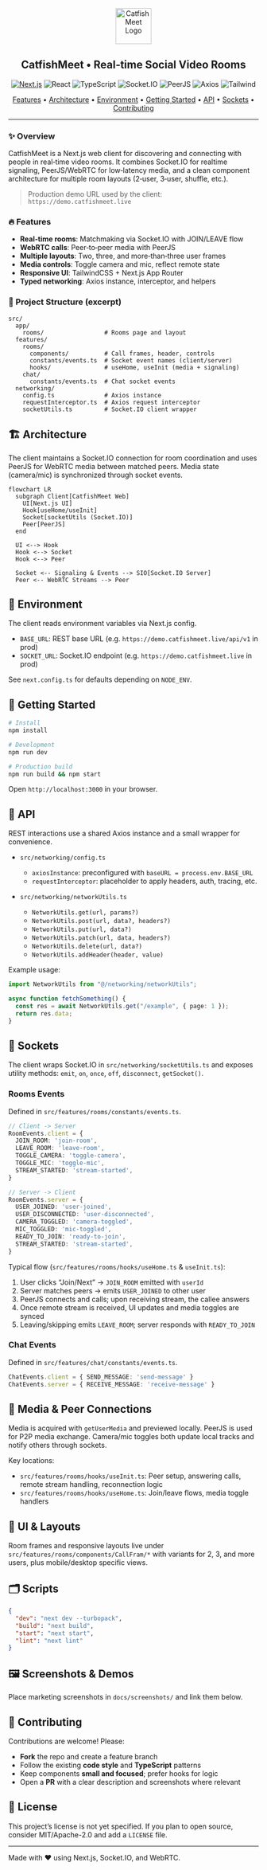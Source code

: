 <div align="center">

  <img src="public/icons/logo.svg" alt="CatfishMeet Logo" height="72" />

  <h2>CatfishMeet • Real‑time Social Video Rooms</h2>

  <!-- Badges -->
  <p>
    <a href="https://nextjs.org"><img alt="Next.js" src="https://img.shields.io/badge/Next.js-15-black?logo=nextdotjs" /></a>
    <img alt="React" src="https://img.shields.io/badge/React-19-149ECA?logo=react&logoColor=white" />
    <img alt="TypeScript" src="https://img.shields.io/badge/TypeScript-5-3178C6?logo=typescript&logoColor=white" />
    <img alt="Socket.IO" src="https://img.shields.io/badge/Socket.IO-4-010101?logo=socketdotio" />
    <img alt="PeerJS" src="https://img.shields.io/badge/WebRTC-PeerJS-2E7D32?logo=webrtc&logoColor=white" />
    <img alt="Axios" src="https://img.shields.io/badge/Axios-1-5A29E4?logo=axios&logoColor=white" />
    <img alt="Tailwind" src="https://img.shields.io/badge/TailwindCSS-4-38B2AC?logo=tailwindcss&logoColor=white" />
  </p>

  <p>
    <a href="#-features">Features</a> •
    <a href="#-architecture">Architecture</a> •
    <a href="#-environment">Environment</a> •
    <a href="#-getting-started">Getting Started</a> •
    <a href="#-api">API</a> •
    <a href="#-sockets">Sockets</a> •
    <a href="#-contributing">Contributing</a>
  </p>

</div>

---

### ✨ Overview

CatfishMeet is a Next.js web client for discovering and connecting with people in real‑time video rooms. It combines Socket.IO for realtime signaling, PeerJS/WebRTC for low‑latency media, and a clean component architecture for multiple room layouts (2‑user, 3‑user, shuffle, etc.).

> Production demo URL used by the client: `https://demo.catfishmeet.live`

### 🔥 Features

- **Real‑time rooms**: Matchmaking via Socket.IO with JOIN/LEAVE flow
- **WebRTC calls**: Peer‑to‑peer media with PeerJS
- **Multiple layouts**: Two, three, and more‑than‑three user frames
- **Media controls**: Toggle camera and mic, reflect remote state
- **Responsive UI**: TailwindCSS + Next.js App Router
- **Typed networking**: Axios instance, interceptor, and helpers

### 🧭 Project Structure (excerpt)

```text
src/
  app/
    rooms/                 # Rooms page and layout
  features/
    rooms/
      components/          # Call frames, header, controls
      constants/events.ts  # Socket event names (client/server)
      hooks/               # useHome, useInit (media + signaling)
    chat/
      constants/events.ts  # Chat socket events
  networking/
    config.ts              # Axios instance
    requestInterceptor.ts  # Axios request interceptor
    socketUtils.ts         # Socket.IO client wrapper
```

## 🏗 Architecture

The client maintains a Socket.IO connection for room coordination and uses PeerJS for WebRTC media between matched peers. Media state (camera/mic) is synchronized through socket events.

```mermaid
flowchart LR
  subgraph Client[CatfishMeet Web]
    UI[Next.js UI]
    Hook[useHome/useInit]
    Socket[socketUtils (Socket.IO)]
    Peer[PeerJS]
  end

  UI <--> Hook
  Hook <--> Socket
  Hook <--> Peer

  Socket <-- Signaling & Events --> SIO[Socket.IO Server]
  Peer <-- WebRTC Streams --> Peer
```

## 🔧 Environment

The client reads environment variables via Next.js config.

- `BASE_URL`: REST base URL (e.g. `https://demo.catfishmeet.live/api/v1` in prod)
- `SOCKET_URL`: Socket.IO endpoint (e.g. `https://demo.catfishmeet.live` in prod)

See `next.config.ts` for defaults depending on `NODE_ENV`.

## 🚀 Getting Started

```bash
# Install
npm install

# Development
npm run dev

# Production build
npm run build && npm start
```

Open `http://localhost:3000` in your browser.

## 📡 API

REST interactions use a shared Axios instance and a small wrapper for convenience.

- `src/networking/config.ts`
  - `axiosInstance`: preconfigured with `baseURL = process.env.BASE_URL`
  - `requestInterceptor`: placeholder to apply headers, auth, tracing, etc.

- `src/networking/networkUtils.ts`
  - `NetworkUtils.get(url, params?)`
  - `NetworkUtils.post(url, data?, headers?)`
  - `NetworkUtils.put(url, data?)`
  - `NetworkUtils.patch(url, data, headers?)`
  - `NetworkUtils.delete(url, data?)`
  - `NetworkUtils.addHeader(header, value)`

Example usage:

```ts
import NetworkUtils from "@/networking/networkUtils";

async function fetchSomething() {
  const res = await NetworkUtils.get("/example", { page: 1 });
  return res.data;
}
```

## 🔌 Sockets

The client wraps Socket.IO in `src/networking/socketUtils.ts` and exposes utility methods: `emit`, `on`, `once`, `off`, `disconnect`, `getSocket()`.

### Rooms Events

Defined in `src/features/rooms/constants/events.ts`.

```ts
// Client -> Server
RoomEvents.client = {
  JOIN_ROOM: 'join-room',
  LEAVE_ROOM: 'leave-room',
  TOGGLE_CAMERA: 'toggle-camera',
  TOGGLE_MIC: 'toggle-mic',
  STREAM_STARTED: 'stream-started',
}

// Server -> Client
RoomEvents.server = {
  USER_JOINED: 'user-joined',
  USER_DISCONNECTED: 'user-disconnected',
  CAMERA_TOGGLED: 'camera-toggled',
  MIC_TOGGLED: 'mic-toggled',
  READY_TO_JOIN: 'ready-to-join',
  STREAM_STARTED: 'stream-started',
}
```

Typical flow (`src/features/rooms/hooks/useHome.ts` & `useInit.ts`):

1. User clicks “Join/Next” → `JOIN_ROOM` emitted with `userId`
2. Server matches peers → emits `USER_JOINED` to other user
3. PeerJS connects and calls; upon receiving stream, the callee answers
4. Once remote stream is received, UI updates and media toggles are synced
5. Leaving/skipping emits `LEAVE_ROOM`; server responds with `READY_TO_JOIN`

### Chat Events

Defined in `src/features/chat/constants/events.ts`.

```ts
ChatEvents.client = { SEND_MESSAGE: 'send-message' }
ChatEvents.server = { RECEIVE_MESSAGE: 'receive-message' }
```

## 🎥 Media & Peer Connections

Media is acquired with `getUserMedia` and previewed locally. PeerJS is used for P2P media exchange. Camera/mic toggles both update local tracks and notify others through sockets.

Key locations:

- `src/features/rooms/hooks/useInit.ts`: Peer setup, answering calls, remote stream handling, reconnection logic
- `src/features/rooms/hooks/useHome.ts`: Join/leave flows, media toggle handlers

## 🧩 UI & Layouts

Room frames and responsive layouts live under `src/features/rooms/components/CallFram/*` with variants for 2, 3, and more users, plus mobile/desktop specific views.

## 🗂 Scripts

```json
{
  "dev": "next dev --turbopack",
  "build": "next build",
  "start": "next start",
  "lint": "next lint"
}
```

## 🖼 Screenshots & Demos

Place marketing screenshots in `docs/screenshots/` and link them below.

<!--
### Homepage
![Homepage](docs/screenshots/homepage.png)

### Room (2 users)
![Two Users Room](docs/screenshots/room-2.png)

### Room (Shuffle)
![Shuffle Room](docs/screenshots/room-shuffle.png)
-->

## 🤝 Contributing

Contributions are welcome! Please:

- **Fork** the repo and create a feature branch
- Follow the existing **code style** and **TypeScript** patterns
- Keep components **small and focused**; prefer hooks for logic
- Open a **PR** with a clear description and screenshots where relevant

## 📜 License

This project’s license is not yet specified. If you plan to open source, consider MIT/Apache-2.0 and add a `LICENSE` file.

---

Made with ❤️ using Next.js, Socket.IO, and WebRTC.
